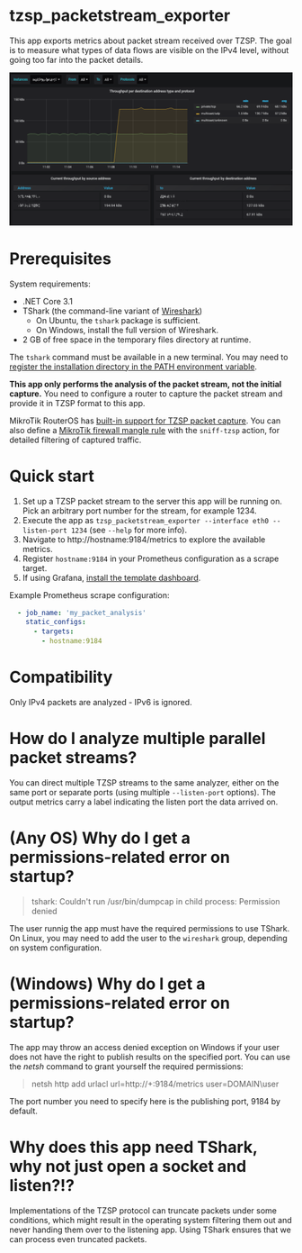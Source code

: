 # tzsp_packetstream_exporter

This app exports metrics about packet stream received over TZSP. The goal is to measure what types of data flows are visible on the IPv4 level, without going too far into the packet details.

![](Screenshot.png)

# Prerequisites

System requirements:

* .NET Core 3.1
* TShark (the command-line variant of [Wireshark](https://www.wireshark.org/#download))
  * On Ubuntu, the `tshark` package is sufficient.
  * On Windows, install the full version of Wireshark.
* 2 GB of free space in the temporary files directory at runtime.

The `tshark` command must be available in a new terminal. You may need to [register the installation directory in the PATH environment variable](https://www.architectryan.com/2018/03/17/add-to-the-path-on-windows-10/).

**This app only performs the analysis of the packet stream, not the initial capture.** You need to configure a router to capture the packet stream and provide it in TZSP format to this app.

MikroTik RouterOS has [built-in support for TZSP packet capture](https://wiki.mikrotik.com/wiki/Manual:Tools/Packet_Sniffer). You can also define a [MikroTik firewall mangle rule](https://wiki.mikrotik.com/wiki/Manual:IP/Firewall/Mangle) with the `sniff-tzsp` action, for detailed filtering of captured traffic.

# Quick start

1. Set up a TZSP packet stream to the server this app will be running on. Pick an arbitrary port number for the stream, for example 1234.
1. Execute the app as `tzsp_packetstream_exporter --interface eth0 --listen-port 1234` (see `--help` for more info).
1. Navigate to http://hostname:9184/metrics to explore the available metrics.
1. Register `hostname:9184` in your Prometheus configuration as a scrape target.
1. If using Grafana, [install the template dashboard](https://grafana.com/grafana/dashboards/11609).

Example Prometheus scrape configuration:

```yaml
  - job_name: 'my_packet_analysis'
    static_configs:
      - targets:
        - hostname:9184
```

# Compatibility

Only IPv4 packets are analyzed - IPv6 is ignored.

# How do I analyze multiple parallel packet streams?

You can direct multiple TZSP streams to the same analyzer, either on the same port or separate ports (using multiple `--listen-port` options). The output metrics carry a label indicating the listen port the data arrived on.

# (Any OS) Why do I get a permissions-related error on startup?

> tshark: Couldn't run /usr/bin/dumpcap in child process: Permission denied

The user runnig the app must have the required permissions to use TShark. On Linux, you may need to add the user to the `wireshark` group, depending on system configuration.

# (Windows) Why do I get a permissions-related error on startup?

The app may throw an access denied exception on Windows if your user does not have the right to publish results on the specified port. You can use the *netsh* command to grant yourself the required permissions:

> netsh http add urlacl url=http://+:9184/metrics user=DOMAIN\user

The port number you need to specify here is the publishing port, 9184 by default.

# Why does this app need TShark, why not just open a socket and listen?!?

Implementations of the TZSP protocol can truncate packets under some conditions, which might result in the operating system filtering them out and never handing them over to the listening app. Using TShark ensures that we can process even truncated packets.
